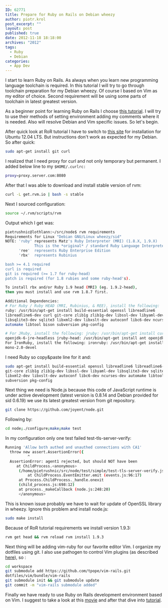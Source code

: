 ```yaml
---
ID: 62771
title: Prepare for Ruby on Rails on Debian wheezy
author: piotr.krol
post_excerpt: ""
layout: post
published: true
date: 2012-11-18 18:18:00
archives: "2012"
tags:
  - Ruby
  - Debian
categories:
  - App Dev
---
```


I start to learn Ruby on Rails. As always when you learn new programming
language toolchain is required. In this tutorial I will try to go through
toolchain preparation for my Debian wheezy. Of course I based on Vim as my
editor of choice. Second requirement will be using some parts of toolchain in
latest greatest version.

As a beginner point for learning Ruby on Rails I choose
[this tutorial](http://ruby.railstutorial.org/ruby-on-rails-tutorial-book). I
will try to use their methods of setting environment adding my comments where it
is needed. Also will resolve Debian and Vim specific issues. So let's begin.

After quick look at RoR tutorial I have to switch to
[this site](http://blog.sudobits.com/2012/05/02/how-to-install-ruby-on-rails-in-ubuntu-12-04-lts/)
for installation for Ubuntu 12.04 LTS. But instructions don't work as expected
for my Debian. So after quick:

```bash
sudo apt-get install git curl
```

I realized that I need proxy for curl and not only temporary but permanent. I
added below line to my `$HOME/.curlrc:`

```bash
proxy=proxy.server.com:8080
```

After that I was able to download and install stable version of rvm:

```bash
curl -L get.rvm.io | bash -s stable
```

Next I sourced configuration:

```bash
source ~/.rvm/scripts/rvm
```

Output which I get was:

```bash
pietrushnic@lothlann:~/src/node$ rvm requirements
Requirements for Linux "Debian GNU/Linux wheezy/sid"
NOTE: 'ruby' represents Matz's Ruby Interpreter (MRI) (1.8.X, 1.9.X)
             This is the *original* / standard Ruby Language Interpreter
      'ree'  represents Ruby Enterprise Edition
      'rbx'  represents Rubinius

bash >= 4.1 required
curl is required
git is required (>= 1.7 for ruby-head)
patch is required (for 1.8 rubies and some ruby-head's).

To install rbx and/or Ruby 1.9 head (MRI) (eg. 1.9.2-head),
then you must install and use rvm 1.8.7 first.

Additional Dependencies:
# For Ruby / Ruby HEAD (MRI, Rubinius, & REE), install the following:
ruby: /usr/bin/apt-get install build-essential openssl libreadline6
libreadline6-dev curl git-core zlib1g zlib1g-dev libssl-dev libyaml-dev
libsqlite3-dev sqlite3 libxml2-dev libxslt-dev autoconf libc6-dev ncurses-dev
automake libtool bison subversion pkg-config

# For JRuby, install the following: jruby: /usr/bin/apt-get install curl g++
openjdk-6-jre-headless jruby-head: /usr/bin/apt-get install ant openjdk-6-jdk #
For IronRuby, install the following: ironruby: /usr/bin/apt-get install curl
mono-2.0-devel
```

I need Ruby so copy&paste line for it and:

```bash
sudo apt-get install build-essential openssl libreadline6 libreadline6-dev curl
git-core zlib1g zlib1g-dev libssl-dev libyaml-dev libsqlite3-dev sqlite3
libxml2-dev libxslt-dev autoconf libc6-dev ncurses-dev automake libtool bison
subversion pkg-config
```

Next thing we need is Node.js because this code of JavaScript runtime is under
active development (latest version is 0.8.14 and Debian provided for sid 0.6.19)
we use its latest greatest version from git repository.

```bash
git clone https://github.com/joyent/node.git
```

Following by:

```bash
cd node;./configure;make;make test
```

In my configuration only one test failed test-tls-server-verify:

```bash
Running 'Allow both authed and unauthed connections with CA1'
  throw new assert.AssertionError({
          ^
  AssertionError: agent1 rejected, but should NOT have been
     at ChildProcess.<anonymous>
      (/home/pietrushnic/src/node/test/simple/test-tls-server-verify.js:217:14)
          at ChildProcess.EventEmitter.emit (events.js:96:17)
      at Process.ChildProcess._handle.onexit
      (child_process.js:698:12)
      at process._makeCallback (node.js:248:20)
      </anonymous>
```

This is known issue probably we have to wait for update of OpenSSL library in
wheezy. Ignore this problem and install node.js:

```bash
sudo make install
```

Because of RoR tutorial requirements we install version 1.9.3:

```bash
rvm get head && rvm reload rvm install 1.9.3
```

Next thing will be adding vim-ruby for our favorite editor Vim. I organize my
dotfiles using git. I also use pathogen to control Vim plugins (as described
[here](http://pietrushnic.blogspot.com/2012/02/improve-productivity-by-tracking-work_20.html)),
so :

```bash
cd workspace
git submodule add https://github.com/tpope/vim-rails.git
dotfiles/vim/bundle/vim-rails
git submodule init && git submodule update
git commit -m "vim-rails submodule added"
```

Finally we have ready to use Ruby on Rails development environment based on Vim.
I suggest to take a look at this
[movie](https://www.youtube.com/watch?v=30P8DSNOZuU) and after that dive into
[tutorial](http://ruby.railstutorial.org/).
